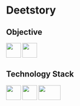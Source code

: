 # Deetstory

## Objective

<img src="https://github.com/Subhankar-Ray192/Deetstory/assets/91007834/0e11f865-33f1-48c9-badb-5341e0fcb2c0" height=40 width=40> 
<img src="https://github.com/Subhankar-Ray192/Deetstory/assets/91007834/ea56ca3f-03b3-4d0f-9d6f-060dc61c497c" height=40 width=40><br>

## Technology Stack
<img src="https://github.com/Subhankar-Ray192/Deetstory/assets/91007834/f3ef3209-0eb0-45d0-981d-d19939b6a0ff" height=40 width=40>
<img src="https://github.com/Subhankar-Ray192/Deetstory/assets/91007834/e2331e55-8f4e-4231-8f95-bc11e00ed2de" height=40 width=40>
<img src="https://github.com/Subhankar-Ray192/Deetstory/assets/91007834/bc6630ee-9908-48af-8879-a6b1176e3dfe" height=40 width=60>
